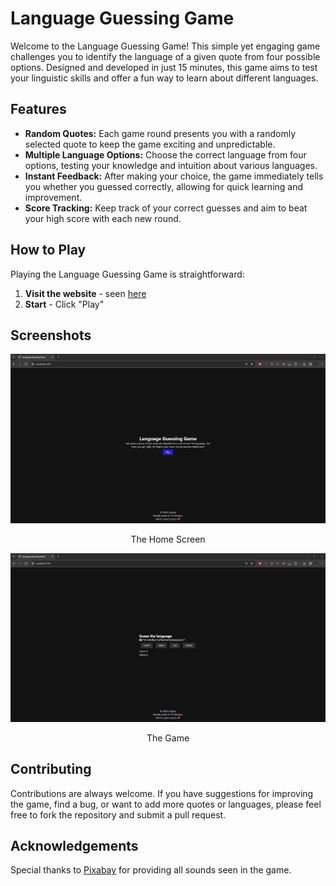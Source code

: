 # Language Guessing Game

Welcome to the Language Guessing Game! This simple yet engaging game challenges you to identify the language of a given quote from four possible options. Designed and developed in just 15 minutes, this game aims to test your linguistic skills and offer a fun way to learn about different languages.

## Features

- **Random Quotes:** Each game round presents you with a randomly selected quote to keep the game exciting and unpredictable.
- **Multiple Language Options:** Choose the correct language from four options, testing your knowledge and intuition about various languages.
- **Instant Feedback:** After making your choice, the game immediately tells you whether you guessed correctly, allowing for quick learning and improvement.
- **Score Tracking:** Keep track of your correct guesses and aim to beat your high score with each new round.

## How to Play

Playing the Language Guessing Game is straightforward:

1. **Visit the website** - seen [here](https://language-guessing-game.pages.dev)
2. **Start** - Click "Play"

## Screenshots
![Home Screen](images/image-1.png)
<p style="text-align: center;">The Home Screen</p>

![Game image](images/image.png)
<p style="text-align: center;">The Game</p>

## Contributing

Contributions are always welcome. If you have suggestions for improving the game, find a bug, or want to add more quotes or languages, please feel free to fork the repository and submit a pull request.

## Acknowledgements
Special thanks to [Pixabay](https://pixabay.com/) for providing all sounds seen in the game.